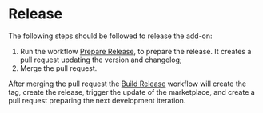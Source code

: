 # Release

The following steps should be followed to release the add-on:
 1. Run the workflow [Prepare Release](https://github.com/kingthorin/neonmarker/actions/workflows/prepare-release.yml),
    to prepare the release. It creates a pull request updating the version and changelog;
 2. Merge the pull request.

After merging the pull request the [Build Release](https://github.com/kingthorin/neonmarker/actions/workflows/release.yml) workflow
will create the tag, create the release, trigger the update of the marketplace, and create a pull request preparing the next development iteration.